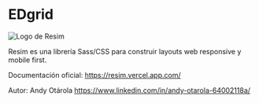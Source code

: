 # EDgrid
![Logo de Resim](https://resim.vercel.app/img/resim.png)

Resim  es una librería Sass/CSS para construir layouts web responsive y mobile first.

Documentación oficial: https://resim.vercel.app.com/

Autor: Andy Otárola https://www.linkedin.com/in/andy-otarola-64002118a/